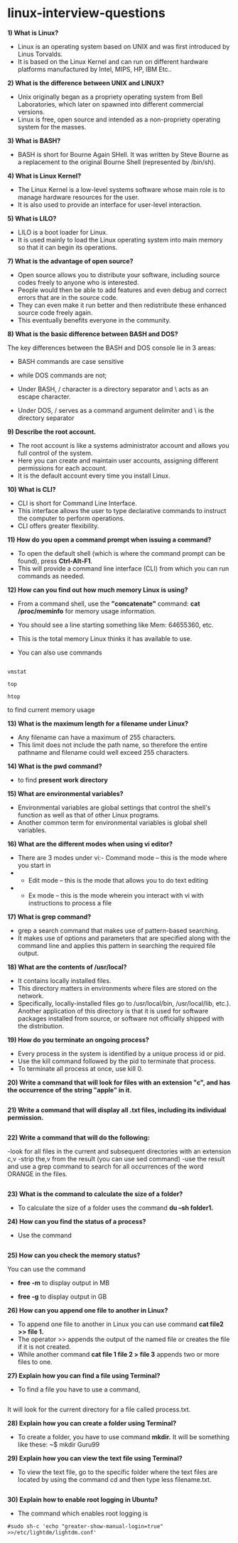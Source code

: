 # linux-interview-questions

**1) What is Linux?** 
* Linux is an operating system based on UNIX and was first introduced by Linus Torvalds.
* It is based on the Linux Kernel and can run on different hardware platforms manufactured by Intel, MIPS, HP, IBM Etc..

**2) What is the difference between UNIX and LINUX?**
* Unix originally began as a propriety operating system from Bell Laboratories, which later on spawned into different commercial versions.
* Linux is free, open source and intended as a non-propriety operating system for the masses.

**3) What is BASH?**
* BASH is short for Bourne Again SHell. It was written by Steve Bourne as a replacement to the original Bourne Shell (represented by /bin/sh).

**4) What is Linux Kernel?**

* The Linux Kernel is a low-level systems software whose main role is to manage hardware resources for the user.
* It is also used to provide an interface for user-level interaction.

**5) What is LILO?**

* LILO is a boot loader for Linux. 
* It is used mainly to load the Linux operating system into main memory so that it can begin its operations.

**7) What is the advantage of open source?**

* Open source allows you to distribute your software, including source codes freely to anyone who is interested. 
* People would then be able to add features and even debug and correct errors that are in the source code.
* They can even make it run better and then redistribute these enhanced source code freely again.
* This eventually benefits everyone in the community.

**8) What is the basic difference between BASH and DOS?**

The key differences between the BASH and DOS console lie in 3 areas:

- BASH commands are case sensitive 
 * while DOS commands are not;

- Under BASH, / character is a directory separator and \ acts as an escape character. 
* Under DOS, / serves as a command argument delimiter and \ is the directory separator


**9) Describe the root account.**

* The root account is like a systems administrator account and allows you full control of the system.
* Here you can create and maintain user accounts, assigning different permissions for each account.
* It is the default account every time you install Linux.

**10) What is CLI?**

* CLI is short for Command Line Interface.
* This interface allows the user to type declarative commands to instruct the computer to perform operations.
* CLI offers greater flexibility.

**11) How do you open a command prompt when issuing a command?**

* To open the default shell (which is where the command prompt can be found), press **Ctrl-Alt-F1**.
* This will provide a command line interface (CLI) from which you can run commands as needed.

**12) How can you find out how much memory Linux is using?**

* From a command shell, use the **"concatenate"** command: **cat /proc/meminfo** for memory usage information. 
* You should see a line starting something like Mem: 64655360, etc.
* This is the total memory Linux thinks it has available to use.

* You can also use commands

```free - m

vmstat

top

htop
```

to find current memory usage


**13) What is the maximum length for a filename under Linux?**

* Any filename can have a maximum of 255 characters.
* This limit does not include the path name, so therefore the entire pathname and filename could well exceed 255 characters.

**14) What is the pwd command?**

* to find **present work directory**

**15) What are environmental variables?**

* Environmental variables are global settings that control the shell's function as well as that of other Linux programs.
* Another common term for environmental variables is global shell variables.

**16) What are the different modes when using vi editor?**

* There are 3 modes under vi:- Command mode – this is the mode where you start in
* - Edit mode – this is the mode that allows you to do text editing
* - Ex mode – this is the mode wherein you interact with vi with instructions to process a file


**17) What is grep command?**

* grep a search command that makes use of pattern-based searching.
* It makes use of options and parameters that are specified along with the command line and applies this pattern in searching the required file output.

**18) What are the contents of /usr/local?**

* It contains locally installed files.
* This directory matters in environments where files are stored on the network.
* Specifically, locally-installed files go to /usr/local/bin, /usr/local/lib, etc.). Another application of this directory is that it is used for software packages installed from source, or software not officially shipped with the distribution.


**19) How do you terminate an ongoing process?**

* Every process in the system is identified by a unique process id or pid.
* Use the kill command followed by the pid to terminate that process.
* To terminate all process at once, use kill 0.

**20) Write a command that will look for files with an extension "c", and has the occurrence of the string "apple" in it.**

``` Find ./ -name "*.c" | xargs grep –i "apple"
```

**21) Write a command that will display all .txt files, including its individual permission.**

```ls -al *.txt
```

**22) Write a command that will do the following:**

-look for all files in the current and subsequent directories with an extension c,v
-strip the,v from the result (you can use sed command)
-use the result and use a grep command to search for all occurrences of the word ORANGE in the files.

```Find ./ -name "*.c,v" | sed 's/,v//g' | xargs grep "ORANGE"
```

**23) What is the command to calculate the size of a folder?**

* To calculate the size of a folder uses the command **du –sh folder1.**

**24) How can you find the status of a process?**

* Use the command

```ps ux
```
**25) How can you check the memory status?**

You can use the command

* **free -m** to display output in MB

* **free -g** to display output in GB

**26) How can you append one file to another in Linux?**

* To append one file to another in Linux you can use command **cat file2 >> file 1.** 
* The operator >> appends the output of the named file or creates the file if it is not created.
* While another command **cat file 1 file 2 > file 3** appends two or more files to one.

**27) Explain how you can find a file using Terminal?**

* To find a file you have to use a command, 
```find . –name "process.txt" .
```
 It will look for the current directory for a file called process.txt.

**28) Explain how you can create a folder using Terminal?**

* To create a folder, you have to use command **mkdir.** It will be something like these: ~$ mkdir Guru99

**29) Explain how you can view the text file using Terminal?**

* To view the text file, go to the specific folder where the text files are located by using the command cd and then type less filename.txt.

```less filename.txt
```

**30) Explain how to enable root logging in Ubuntu?**

* The command which enables root logging is

```
#sudo sh-c 'echo "greater-show-manual-login=true" >>/etc/lightdm/lightdm.conf'
```